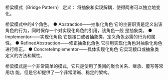 桥梁模式（Bridge Pattern）
定义：
将抽象和实现解耦，使得两者可以独立地变化。

桥梁模式中的4个角色。
● Abstraction——抽象化角色
它的主要职责是定义出该角色的行为，同时保存一个对实现化角色的引用，该角色一般
是抽象类。
● Implementor——实现化角色
它是接口或者抽象类，定义角色必需的行为和属性。
● RefinedAbstraction——修正抽象化角色
它引用实现化角色对抽象化角色进行修正。
● ConcreteImplementor——具体实现化角色
它实现接口或抽象类定义的方法和属性。

桥梁模式是一个非常简单的模式，它只是使用了类间的聚合关系、继承、覆写等常用功
能，但是它却提供了一个非常清晰、稳定的架构。